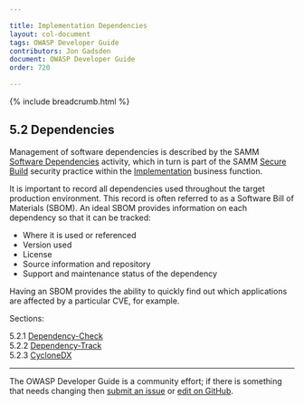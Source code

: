 ```yaml
---

title: Implementation Dependencies
layout: col-document
tags: OWASP Developer Guide
contributors: Jon Gadsden
document: OWASP Developer Guide
order: 720

---
```


{% include breadcrumb.html %}

## 5.2 Dependencies

Management of software dependencies is described by the SAMM [Software Dependencies][sammisbsd] activity,
which in turn is part of the SAMM [Secure Build][sammisb] security practice
within the [Implementation][sammi] business function.

It is important to record all dependencies used throughout the target production environment.
This record is often referred to as a Software Bill of Materials (SBOM).
An ideal SBOM provides information on each dependency so that it can be tracked:

* Where it is used or referenced
* Version used
* License
* Source information and repository
* Support and maintenance status of the dependency

Having an SBOM provides the ability to quickly find out which applications are affected by a particular CVE, for example.

Sections:

5.2.1 [Dependency-Check](01-dependency-check.md)  
5.2.2 [Dependency-Track](02-dependency-track.md)  
5.2.3 [CycloneDX](03-cyclonedx.md)  

----

The OWASP Developer Guide is a community effort; if there is something that needs changing
then [submit an issue][issue0720] or [edit on GitHub][edit0702].

[edit0702]: https://github.com/OWASP/www-project-developer-guide/blob/main/draft/07-implementation/02-dependencies/toc.md
[issue0720]: https://github.com/OWASP/www-project-developer-guide/issues/new?labels=enhancement&template=request.md&title=Update:%2007-implementation/02-dependencies/00-toc
[sammi]: https://owaspsamm.org/model/implementation/
[sammisb]: https://owaspsamm.org/model/implementation/secure-build/
[sammisbsd]: https://owaspsamm.org/model/implementation/secure-build/stream-b/
